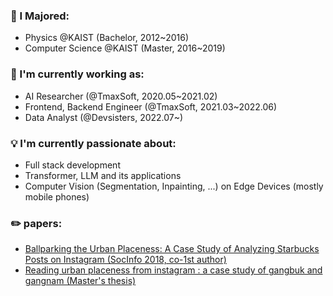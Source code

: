 <!-- ![Anurag's GitHub stats](https://github-readme-stats.vercel.app/api?username=FloweryK&show_icons=true&theme=radical) -->

### 💪 I Majored: 
- Physics @KAIST (Bachelor, 2012~2016)
- Computer Science @KAIST (Master, 2016~2019)

### 🥇 I'm currently working as: 
- AI Researcher (@TmaxSoft, 2020.05~2021.02)
- Frontend, Backend Engineer (@TmaxSoft, 2021.03~2022.06)
- Data Analyst (@Devsisters, 2022.07~)

### 💡 I'm currently passionate about: 
- Full stack development
- Transformer, LLM and its applications
- Computer Vision (Segmentation, Inpainting, ...) on Edge Devices (mostly mobile phones)

### ✏️ papers: 
- [Ballparking the Urban Placeness: A Case Study of Analyzing Starbucks Posts on Instagram (SocInfo 2018, co-1st author)](
https://link.springer.com/chapter/10.1007/978-3-030-01129-1_18)
- [Reading urban placeness from instagram : a case study of gangbuk and gangnam (Master's thesis)](http://library.kaist.ac.kr/search/detail/view.do?bibCtrlNo=843485&flag=dissertation)

